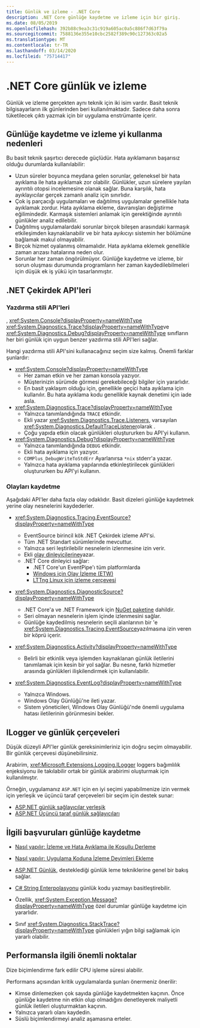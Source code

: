 ```yaml
---
title: Günlük ve izleme - .NET Core
description: .NET Core günlüğe kaydetme ve izleme için bir giriş.
ms.date: 08/05/2019
ms.openlocfilehash: 392b88c9ea3c31c919a605ac0a5c886f7d63f79a
ms.sourcegitcommit: 7588136e355e10cbc2582f389c90c127363c02a5
ms.translationtype: MT
ms.contentlocale: tr-TR
ms.lasthandoff: 03/14/2020
ms.locfileid: "75714417"
---
```

# <a name="net-core-logging-and-tracing"></a>.NET Core günlük ve izleme

Günlük ve izleme gerçekten aynı teknik için iki isim vardır. Basit teknik bilgisayarların ilk günlerinden beri kullanılmaktadır. Sadece daha sonra tüketilecek çıktı yazmak için bir uygulama enstrümante içerir.

## <a name="reasons-to-use-logging-and-tracing"></a>Günlüğe kaydetme ve izleme yi kullanma nedenleri

Bu basit teknik şaşırtıcı derecede güçlüdür. Hata ayıklamanın başarısız olduğu durumlarda kullanılabilir:

- Uzun süreler boyunca meydana gelen sorunlar, geleneksel bir hata ayıklama ile hata ayıklamak zor olabilir. Günlükler, uzun sürelere yayılan ayrıntılı otopsi incelemesine olanak sağlar. Buna karşılık, hata ayıklayıcılar gerçek zamanlı analiz için sınırlıdır.
- Çok iş parçacığı uygulamaları ve dağıtılmış uygulamalar genellikle hata ayıklamak zordur.  Hata ayıklama ekleme, davranışları değiştirme eğilimindedir. Karmaşık sistemleri anlamak için gerektiğinde ayrıntılı günlükler analiz edilebilir.
- Dağıtılmış uygulamalardaki sorunlar birçok bileşen arasındaki karmaşık etkileşimden kaynaklanabilir ve bir hata ayıkıcıyı sistemin her bölümüne bağlamak makul olmayabilir.
- Birçok hizmet oyalanmış olmamalıdır. Hata ayıklama eklemek genellikle zaman arızası hatalarına neden olur.
- Sorunlar her zaman öngörülmüyor. Günlüğe kaydetme ve izleme, bir sorun oluşması durumunda programların her zaman kaydedilebilmeleri için düşük ek iş yükü için tasarlanmıştır.

## <a name="net-core-apis"></a>.NET Çekirdek API'leri

### <a name="print-style-apis"></a>Yazdırma stili API'leri

, <xref:System.Console?displayProperty=nameWithType> <xref:System.Diagnostics.Trace?displayProperty=nameWithType>ve <xref:System.Diagnostics.Debug?displayProperty=nameWithType> sınıfların her biri günlük için uygun benzer yazdırma stili API'leri sağlar.

Hangi yazdırma stili API'sini kullanacağınız seçim size kalmış. Önemli farklar şunlardır:

- <xref:System.Console?displayProperty=nameWithType>
  - Her zaman etkin ve her zaman konsola yazıyor.
  - Müşterinizin sürümde görmesi gerekebileceği bilgiler için yararlıdır.
  - En basit yaklaşım olduğu için, genellikle geçici hata ayıklama için kullanılır. Bu hata ayıklama kodu genellikle kaynak denetimi için iade asla.
- <xref:System.Diagnostics.Trace?displayProperty=nameWithType>
  - Yalnızca tanımlandığında `TRACE` etkindir.
  - Ekli yazar <xref:System.Diagnostics.Trace.Listeners>, varsayılan <xref:System.Diagnostics.DefaultTraceListener>olarak .
  - Çoğu yapıda etkin olacak günlükleri oluştururken bu API'yi kullanın.
- <xref:System.Diagnostics.Debug?displayProperty=nameWithType>
  - Yalnızca tanımlandığında `DEBUG` etkindir.
  - Ekli hata ayıklama için yazıyor.
  - `COMPlus_DebugWriteToStdErr` Ayarlanırsa `*nix` stderr'a yazar.
  - Yalnızca hata ayıklama yapılarında etkinleştirilecek günlükleri oluştururken bu API'yi kullanın.

### <a name="logging-events"></a>Olayları kaydetme

Aşağıdaki API'ler daha fazla olay odaklıdır. Basit dizeleri günlüğe kaydetmek yerine olay nesnelerini kaydederler.

- <xref:System.Diagnostics.Tracing.EventSource?displayProperty=nameWithType>
  - EventSource birincil kök .NET Çekirdek izleme API'si.
  - Tüm .NET Standart sürümlerinde mevcuttur.
  - Yalnızca seri leştirilebilir nesnelerin izlenmesine izin verir.
  - Ekli [olay dinleyicilerine](xref:System.Diagnostics.Tracing.EventListener)yazar.
  - .NET Core dinleyici sağlar:
    - .NET Core'un EventPipe'ı tüm platformlarda
    - [Windows için Olay İzleme (ETW)](/windows/win32/etw/event-tracing-portal)
    - [LTTng Linux için izleme çerçevesi](https://lttng.org/)

- <xref:System.Diagnostics.DiagnosticSource?displayProperty=nameWithType>
  - .NET Core'a ve .NET Framework için [NuGet paketine](https://www.nuget.org/packages/System.Diagnostics.DiagnosticSource) dahildir.
  - Seri olmayan nesnelerin işlem içinde izlenmesini sağlar.
  - Günlüğe kaydedilmiş nesnelerin seçili alanlarının bir 'e <xref:System.Diagnostics.Tracing.EventSource>yazılmasına izin veren bir köprü içerir.

- <xref:System.Diagnostics.Activity?displayProperty=nameWithType>
  - Belirli bir etkinlik veya işlemden kaynaklanan günlük iletilerini tanımlamak için kesin bir yol sağlar. Bu nesne, farklı hizmetler arasında günlükleri ilişkilendirmek için kullanılabilir.

- <xref:System.Diagnostics.EventLog?displayProperty=nameWithType>
  - Yalnızca Windows.
  - Windows Olay Günlüğü'ne ileti yazar.
  - Sistem yöneticileri, Windows Olay Günlüğü'nde önemli uygulama hatası iletilerinin görünmesini bekler.

## <a name="ilogger-and-logging-frameworks"></a>ILogger ve günlük çerçeveleri

Düşük düzeyli API'ler günlük gereksinimleriniz için doğru seçim olmayabilir. Bir günlük çerçevesi düşünebilirsiniz.

Arabirim, <xref:Microsoft.Extensions.Logging.ILogger> loggers bağımlılık enjeksiyonu ile takılabilir ortak bir günlük arabirimi oluşturmak için kullanılmıştır.

Örneğin, uygulamanız `ASP.NET` için en iyi seçimi yapabilmenize izin vermek için yerleşik ve üçüncü taraf çerçeveleri bir seçim için destek sunar:

- [ASP.NET günlük sağlayıcılar yerleşik](/aspnet/core/fundamentals/logging/#built-in-logging-providers)
- [ASP.NET Üçüncü taraf günlük sağlayıcıları](/aspnet/core/fundamentals/logging/#third-party-logging-providers)

## <a name="logging-related-references"></a>İlgili başvuruları günlüğe kaydetme

- [Nasıl yapılır: İzleme ve Hata Ayıklama ile Koşullu Derleme](../../framework/debug-trace-profile/how-to-compile-conditionally-with-trace-and-debug.md)

- [Nasıl yapılır: Uygulama Koduna İzleme Deyimleri Ekleme](../../framework/debug-trace-profile/how-to-add-trace-statements-to-application-code.md)

- [ASP.NET Günlük,](/aspnet/core/fundamentals/logging) desteklediği günlük leme tekniklerine genel bir bakış sağlar.

- [C# String Enterpolasyonu](../../csharp/language-reference/tokens/interpolated.md) günlük kodu yazmayı basitleştirebilir.

- Özellik, <xref:System.Exception.Message?displayProperty=nameWithType> özel durumlar günlüğe kaydetme için yararlıdır.

- Sınıf <xref:System.Diagnostics.StackTrace?displayProperty=nameWithType> günlükleri yığın bilgi sağlamak için yararlı olabilir.

## <a name="performance-considerations"></a>Performansla ilgili önemli noktalar

Dize biçimlendirme fark edilir CPU işleme süresi alabilir.

Performans açısından kritik uygulamalarda şunları önermeniz önerilir:

- Kimse dinlemezken çok sayıda günlüğe kaydetmekten kaçının. Önce günlüğe kaydetme nin etkin olup olmadığını denetleyerek maliyetli günlük iletileri oluşturmaktan kaçının.
- Yalnızca yararlı olanı kaydedin.
- Süslü biçimlendirmeyi analiz aşamasına erteler.
